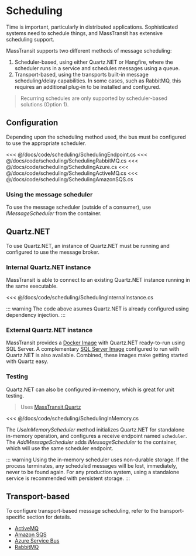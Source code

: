 # Scheduling

Time is important, particularly in distributed applications. Sophisticated systems need to schedule things, and MassTransit has extensive scheduling support.

MassTransit supports two different methods of message scheduling:

1. Scheduler-based, using either Quartz.NET or Hangfire, where the scheduler runs in a service and schedules messages using a queue.
1. Transport-based, using the transports built-in message scheduling/delay capabilities. In some cases, such as RabbitMQ, this requires an additional plug-in to be installed and configured.

> Recurring schedules are only supported by scheduler-based solutions (Option 1).

## Configuration

Depending upon the scheduling method used, the bus must be configured to use the appropriate scheduler.

<code-group>
<code-block title="Quartz/Hangfire">
<<< @/docs/code/scheduling/SchedulingEndpoint.cs
</code-block>

<code-block title="RabbitMQ">
<<< @/docs/code/scheduling/SchedulingRabbitMQ.cs
</code-block>

<code-block title="Azure Service Bus">
<<< @/docs/code/scheduling/SchedulingAzure.cs
</code-block>

<code-block title="ActiveMQ">
<<< @/docs/code/scheduling/SchedulingActiveMQ.cs
</code-block>

<code-block title="Amazon SQS">
<<< @/docs/code/scheduling/SchedulingAmazonSQS.cs
</code-block>
</code-group>

### Using the message scheduler

To use the message scheduler (outside of a consumer), use _IMessageScheduler_ from the container.

## Quartz.NET

To use Quartz.NET, an instance of Quartz.NET must be running and configured to use the message broker.

### Internal Quartz.NET instance

MassTransit is able to connect to an existing Quartz.NET instance running in the same executable.

<<< @/docs/code/scheduling/SchedulingInternalInstance.cs

::: warning
The code above asumes Quartz.NET is already configured using dependency injection.
:::

### External Quartz.NET instance

MassTransit provides a [Docker Image](https://hub.docker.com/r/masstransit/quartz) with Quartz.NET ready-to-run using SQL Server. A complementary [SQL Server Image](https://hub.docker.com/r/masstransit/sqlserver-quartz) configured to run with Quartz.NET is also available. Combined, these images make getting started with Quartz easy.

### Testing

Quartz.NET can also be configured in-memory, which is great for unit testing. 

> Uses [MassTransit.Quartz](https://nuget.org/packages/MassTransit.Quartz)

<<< @/docs/code/scheduling/SchedulingInMemory.cs

The _UseInMemoryScheduler_ method initializes Quartz.NET for standalone in-memory operation, and configures a receive endpoint named `scheduler`. The _AddMessageScheduler_ adds _IMessageScheduler_ to the container, which will use the same scheduler endpoint.

::: warning
Using the in-memory scheduler uses non-durable storage. If the process terminates, any scheduled messages will be lost, immediately, never to be found again. For any production system, using a standalone service is recommended with persistent storage.
:::

## Transport-based

To configure transport-based message scheduling, refer to the transport-specific section for details.

* [ActiveMQ](activemq-delayed)
* [Amazon SQS](amazonsqs-scheduler)
* [Azure Service Bus](azure-sb-scheduler)
* [RabbitMQ](rabbitmq-delayed)

